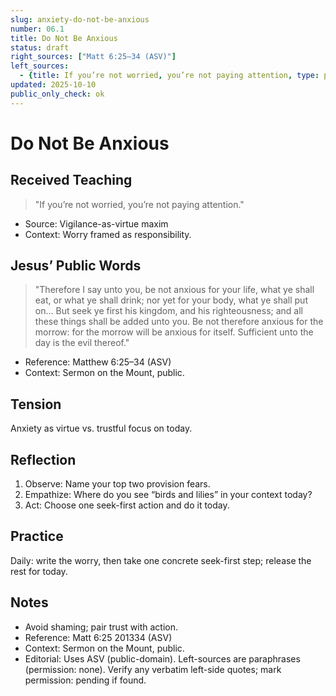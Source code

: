 ```yaml
---
slug: anxiety-do-not-be-anxious
number: 06.1
title: Do Not Be Anxious
status: draft
right_sources: ["Matt 6:25–34 (ASV)"]
left_sources:
  - {title: If you’re not worried, you’re not paying attention, type: paraphrase, permission: none}
updated: 2025-10-10
public_only_check: ok
---
```


# Do Not Be Anxious

## Received Teaching
> "If you’re not worried, you’re not paying attention."
- Source: Vigilance-as-virtue maxim
- Context: Worry framed as responsibility.

## Jesus’ Public Words
> "Therefore I say unto you, be not anxious for your life, what ye shall eat, or what ye shall drink; nor yet for your body, what ye shall put on... But seek ye first his kingdom, and his righteousness; and all these things shall be added unto you. Be not therefore anxious for the morrow: for the morrow will be anxious for itself. Sufficient unto the day is the evil thereof."
- Reference: Matthew 6:25–34 (ASV)
- Context: Sermon on the Mount, public.

## Tension
Anxiety as virtue vs. trustful focus on today.

## Reflection
1. Observe: Name your top two provision fears.
2. Empathize: Where do you see “birds and lilies” in your context today?
3. Act: Choose one seek-first action and do it today.

## Practice
Daily: write the worry, then take one concrete seek-first step; release the rest for today.

## Notes
- Avoid shaming; pair trust with action.
- Reference: Matt 6:25
201334 (ASV)
- Context: Sermon on the Mount, public.
- Editorial: Uses ASV (public-domain). Left-sources are paraphrases (permission: none). Verify any verbatim left-side quotes; mark permission: pending if found.